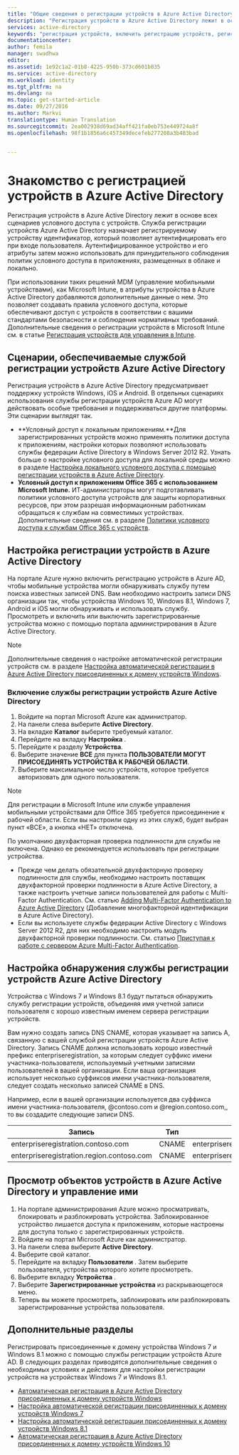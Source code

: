 ```yaml
---
title: "Общие сведения о регистрации устройств в Azure Active Directory | Документация Майкрософт"
description: "Регистрация устройств в Azure Active Directory лежит в основе всех сценариев условного доступа с устройств. Служба регистрации устройств Azure Active Directory предоставляет регистрируемому устройству идентификатор, который позволяет аутентифицировать его при входе пользователя."
services: active-directory
keywords: "регистрация устройств, включить регистрацию устройств, регистрация устройств и MDM"
documentationcenter: 
author: femila
manager: swadhwa
editor: 
ms.assetid: 1e92c1a2-01b8-4225-950b-373cd601b035
ms.service: active-directory
ms.workload: identity
ms.tgt_pltfrm: na
ms.devlang: na
ms.topic: get-started-article
ms.date: 09/27/2016
ms.author: Markvi
translationtype: Human Translation
ms.sourcegitcommit: 2ea002938d69ad34aff421fa0eb753e449724a8f
ms.openlocfilehash: 98f1b1856a6c457349decefeb277208a3b483bad


---
```

# <a name="get-started-with-azure-active-directory-device-registration"></a>Знакомство с регистрацией устройств в Azure Active Directory
Регистрация устройств в Azure Active Directory лежит в основе всех сценариев условного доступа с устройств. Служба регистрации устройств Azure Active Directory назначает регистрируемому устройству идентификатор, который позволяет аутентифицировать его при входе пользователя. Аутентифицированное устройство и его атрибуты затем можно использовать для принудительного соблюдения политик условного доступа в приложениях, размещенных в облаке и локально.

При использовании таких решений MDM (управление мобильными устройствами), как Microsoft Intune, в атрибуты устройства в Azure Active Directory добавляются дополнительные данные о нем. Это позволяет создавать правила условного доступа, которые обеспечивают доступ с устройств в соответствии с вашими стандартами безопасности и соблюдения нормативных требований. Дополнительные сведения о регистрации устройств в Microsoft Intune см. в статье [Регистрация устройств для управления в Intune](https://docs.microsoft.com/intune/deploy-use/enroll-devices-in-microsoft-intune).

## <a name="scenarios-enabled-by-azure-active-directory-device-registration"></a>Сценарии, обеспечиваемые службой регистрации устройств Azure Active Directory
Регистрация устройств в Azure Active Directory предусматривает поддержку устройств Windows, iOS и Android. В отдельных сценариях использования службы регистрации устройств Azure AD могут действовать особые требования и поддерживаться другие платформы. Эти сценарии выглядят так.

* **Условный доступ к локальным приложениям.**Для зарегистрированных устройств можно применять политики доступа к приложениям, настройки которых позволяют использовать службы федерации Active Directory в Windows Server 2012 R2. Узнать больше о настройке условного доступа для локальной среды можно в разделе [Настройка локального условного доступа с помощью регистрации устройств в Azure Active Directory](active-directory-conditional-access-on-premises-setup.md).
* **Условный доступ к приложениям Office 365 с использованием Microsoft Intune.** ИТ-администраторы могут подготавливать политики условного доступа устройств для защиты корпоративных ресурсов, при этом разрешая информационным работникам обращаться к службам на совместимых устройствах. Дополнительные сведения см. в разделе [Политики условного доступа к службам Office 365 с устройств](active-directory-conditional-access-device-policies.md).

## <a name="setting-up-azure-active-directory-device-registration"></a>Настройка регистрации устройств в Azure Active Directory
На портале Azure нужно включить регистрацию устройств в Azure AD, чтобы мобильные устройства могли обнаруживать службу путем поиска известных записей DNS. Вам необходимо настроить записи DNS организации так, чтобы устройства Windows 10, Windows 8.1, Windows 7, Android и iOS могли обнаруживать и использовать службу.
Просмотреть и включить или выключить зарегистрированные устройства можно с помощью портала администрирования в Azure Active Directory.

> [!NOTE]
> Дополнительные сведения о настройке автоматической регистрации устройств см. в разделе [Настройка автоматической регистрации в Azure Active Directory присоединенных к домену устройств Windows](active-directory-conditional-access-automatic-device-registration-setup.md).
> 
> 

### <a name="enable-azure-active-directory-device-registration-service"></a>Включение службы регистрации устройств Azure Active Directory
1. Войдите на портал Microsoft Azure как администратор.
2. На панели слева выберите **Active Directory**.
3. На вкладке **Каталог** выберите требуемый каталог.
4. Перейдите на вкладку **Настройка** .
5. Перейдите к разделу **Устройства**.
6. Выберите значение **ВСЕ** для пункта **ПОЛЬЗОВАТЕЛИ МОГУТ ПРИСОЕДИНЯТЬ УСТРОЙСТВА К РАБОЧЕЙ ОБЛАСТИ**.
7. Выберите максимальное число устройств, которое требуется авторизовать для одного пользователя.

> [!NOTE]
> Для регистрации в Microsoft Intune или службе управления мобильными устройствами для Office 365 требуется присоединение к рабочей области. Если вы настроили одну из этих служб, будет выбран пункт «ВСЕ», а кнопка «НЕТ» отключена.
> 
> 

По умолчанию двухфакторная проверка подлинности для службы не включена. Однако ее рекомендуется использовать при регистрации устройства.

* Прежде чем делать обязательной двухфакторную проверку подлинности для службы, необходимо настроить поставщик двухфакторной проверки подлинности в Azure Active Directory, а также настроить учетные записи пользователей для работы с Multi-Factor Authentication. См. статью [Adding Multi-Factor Authentication to Azure Active Directory](../multi-factor-authentication/multi-factor-authentication-get-started-cloud.md) (Добавление многофакторной идентификации в Azure Active Directory).
* Если вы используете службы федерации Active Directory с Windows Server 2012 R2, для них необходимо настроить модуль двухфакторной проверки подлинности. См. статью [Приступая к работе с сервером Azure Multi-Factor Authentication](../multi-factor-authentication/multi-factor-authentication-get-started-server.md).

## <a name="configure-azure-active-directory-device-registration-discovery"></a>Настройка обнаружения службы регистрации устройств Azure Active Directory
Устройства с Windows 7 и Windows 8.1 будут пытаться обнаружить службу регистрации устройств, объединяя имя учетной записи пользователя с хорошо известным именем сервера регистрации устройств.

Вам нужно создать запись DNS CNAME, которая указывает на запись A, связанную с вашей службой регистрации устройств Azure Active Directory. Запись CNAME должна использовать хорошо известный префикс enterpriseregistration, за которым следует суффикс имени участника-пользователя, используемый учетными записями пользователей в вашей организации. Если ваша организация использует несколько суффиксов имени участника-пользователя, следует создать несколько записей CNAME в DNS.

Например, если в вашей организации используется два суффикса имени участника-пользователя, @contoso.com и @region.contoso.com,, то вы создадите следующие записи DNS.

| Запись | Тип | Адрес |
| --- | --- | --- |
| enterpriseregistration.contoso.com |CNAME |enterpriseregistration.windows.net |
| enterpriseregistration.region.contoso.com |CNAME |enterpriseregistration.windows.net |

## <a name="view-and-manage-device-objects-in-azure-active-directory"></a>Просмотр объектов устройств в Azure Active Directory и управление ими
1. На портале администрирования Azure можно просматривать, блокировать и разблокировать устройства. Заблокированное устройство лишается доступа к приложениям, которые настроены для доступа только с зарегистрированных устройств.
2. Войдите на портал Microsoft Azure как администратор.
3. На панели слева выберите **Active Directory**.
4. Выберите свой каталог.
5. Перейдите на вкладку **Пользователи** . Затем выберите пользователя, устройства которого хотите просмотреть.
6. Выберите вкладку **Устройства** .
7. Выберите **Зарегистрированные устройства** из раскрывающегося меню.
8. Теперь вы можете просмотреть, заблокировать или разблокировать зарегистрированные устройства пользователя.

## <a name="additional-topics"></a>Дополнительные разделы
Регистрировать присоединенные к домену устройства Windows 7 и Windows 8.1 можно с помощью службы регистрации устройств Azure AD. В следующих разделах приводятся дополнительные сведения о необходимых условиях и действиях для настройки регистрации устройств на устройствах Windows 7 и Windows 8.1.

* [Автоматическая регистрация в Azure Active Directory присоединенных к домену устройств Windows](active-directory-conditional-access-automatic-device-registration.md)
* [Настройка автоматической регистрации присоединенных к домену устройств Windows 7](active-directory-conditional-access-automatic-device-registration-windows7.md)
* [Настройка автоматической регистрации присоединенных к домену устройств Windows 8.1](active-directory-conditional-access-automatic-device-registration-windows-8-1.md)
* [Автоматическая регистрация в Azure Active Directory присоединенных к домену устройств Windows 10](active-directory-azureadjoin-devices-group-policy.md)




<!--HONumber=Nov16_HO2-->


